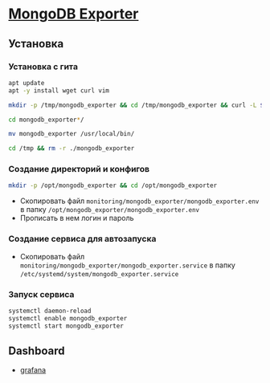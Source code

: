# [MongoDB Exporter](https://github.com/percona/mongodb_exporter)

## Установка

### Установка с гита

```bash
apt update
apt -y install wget curl vim
```

```bash
mkdir -p /tmp/mongodb_exporter && cd /tmp/mongodb_exporter && curl -L $(curl -s https://api.github.com/repos/percona/mongodb_exporter/releases/latest | grep browser_download_url | grep linux-amd64 | cut -d '"' -f 4 | head -n 1) | tar xzf -
```

```bash
cd mongodb_exporter*/

mv mongodb_exporter /usr/local/bin/
```

```bash
cd /tmp && rm -r ./mongodb_exporter
```

### Создание директорий и конфигов

```bash
mkdir -p /opt/mongodb_exporter && cd /opt/mongodb_exporter
```

* Скопировать файл `monitoring/mongodb_exporter/mongodb_exporter.env` в папку `/opt/mongodb_exporter/mongodb_exporter.env`
* Прописать в нем логин и пароль

### Создание сервиса для автозапуска

* Скопировать файл `monitoring/mongodb_exporter/mongodb_exporter.service` в папку `/etc/systemd/system/mongodb_exporter.service`

### Запуск сервиса

```bash
systemctl daemon-reload
systemctl enable mongodb_exporter
systemctl start mongodb_exporter
```

## Dashboard

* [grafana](https://grafana.com/grafana/dashboards/20867-mongodb-dashboard/)
